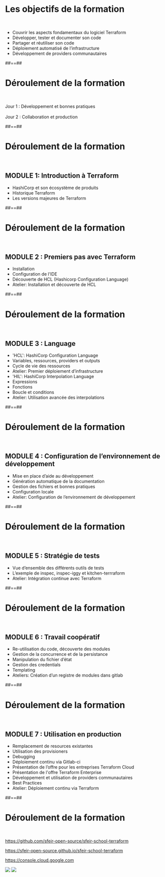 <!-- .slide:  -->

# Les objectifs de la formation

<br>

- Couvrir les aspects fondamentaux du logiciel Terraform
- Développer, tester et documenter son code
- Partager et réutiliser son code
- Déploiement automatisé de l’infrastructure
- Développement de providers communautaires

##==##

# Déroulement de la formation

<br>

Jour 1 : Développement et bonnes pratiques<br><br>
Jour 2 : Collaboration et production

##==##

# Déroulement de la formation

<br>

## MODULE 1: Introduction à Terraform

- HashiCorp et son écosystème de produits
- Historique Terraform
- Les versions majeures de Terraform

##==##

# Déroulement de la formation

<br>

## MODULE 2 : Premiers pas avec Terraform

- Installation
- Configuration de l'IDE
- Découverte de HCL (Hashicorp Configuration Language)
- Atelier: Installation et découverte de HCL

##==##

# Déroulement de la formation

<br>

## MODULE 3 : Language

- 'HCL': HashiCorp Configuration Language
- Variables, ressources, providers et outputs
- Cycle de vie des ressources
- Atelier: Premier déploiement d’infrastructure
- 'HIL': HashiCorp Interpolation Language
- Expressions
- Fonctions
- Boucle et conditions
- Atelier: Utilisation avancée des interpolations

##==##

# Déroulement de la formation

<br>

## MODULE 4 : Configuration de l’environnement de développement

- Mise en place d’aide au développement
- Génération automatique de la documentation
- Gestion des fichiers et bonnes pratiques
- Configuration locale
- Atelier: Configuration de l’environnement de développement

##==##

# Déroulement de la formation

<br>

## MODULE 5 : Stratégie de tests

- Vue d’ensemble des différents outils de tests
- L’exemple de inspec, inspec-iggy et kitchen-terrraform
- Atelier: Intégration continue avec Terraform

##==##

# Déroulement de la formation

<br>

## MODULE 6 : Travail coopératif

- Re-utilisation du code, découverte des modules
- Gestion de la concurrence et de la persistance
- Manipulation du fichier d’état
- Gestion des credentials
- Templating
- Ateliers: Création d’un registre de modules dans gitlab

##==##

# Déroulement de la formation

<br>

## MODULE 7 : Utilisation en production

- Remplacement de resources existantes
- Utilisation des provisioners
- Debugging
- Déploiement continu via Gitlab-ci
- Présentation de l’offre pour les entreprises Terraform Cloud
- Présentation de l'offre Terraform Enterprise
- Développement et utilisation de providers communautaires
- Best Practices
- Atelier: Déploiement continu via Terraform

##==##

# Déroulement de la formation

<br>

<https://github.com/sfeir-open-source/sfeir-school-terraform>

<https://sfeir-open-source.github.io/sfeir-school-terraform>

<https://console.cloud.google.com>

<div class="flex-row">
<img class="h-400" src="./assets/images/g418fd663c2_0_70.png">
<img class="h-400" src="./assets/images/g418fd663c2_0_72.png">
</div>
